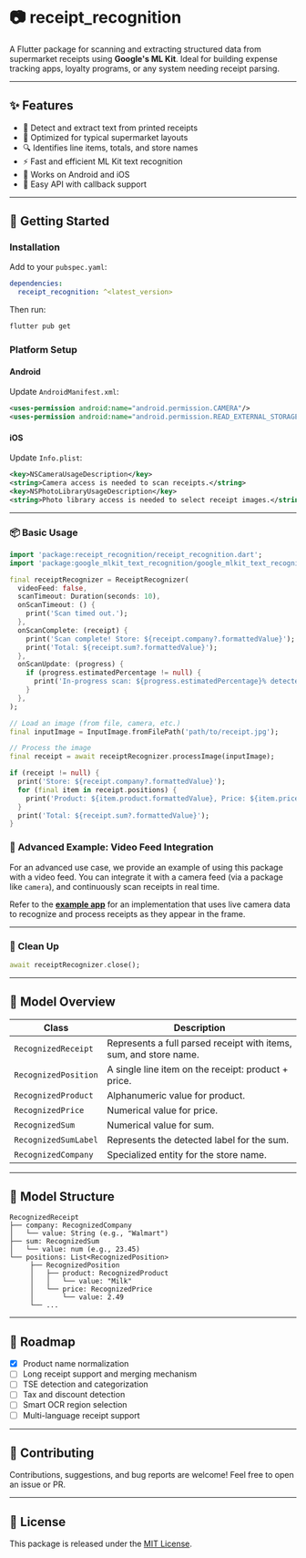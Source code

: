 
# 📷 receipt_recognition

A Flutter package for scanning and extracting structured data from supermarket receipts using **Google's ML Kit**. Ideal for building expense tracking apps, loyalty programs, or any system needing receipt parsing.

---

## ✨ Features

- 🧾 Detect and extract text from printed receipts
- 🛒 Optimized for typical supermarket layouts
- 🔍 Identifies line items, totals, and store names
- ⚡ Fast and efficient ML Kit text recognition
- 📱 Works on Android and iOS
- 🔧 Easy API with callback support

---

## 🚀 Getting Started

### Installation

Add to your `pubspec.yaml`:

```yaml
dependencies:
  receipt_recognition: ^<latest_version>
```

Then run:

```bash
flutter pub get
```

### Platform Setup

#### Android

Update `AndroidManifest.xml`:

```xml
<uses-permission android:name="android.permission.CAMERA"/>
<uses-permission android:name="android.permission.READ_EXTERNAL_STORAGE"/>
```

#### iOS

Update `Info.plist`:

```xml
<key>NSCameraUsageDescription</key>
<string>Camera access is needed to scan receipts.</string>
<key>NSPhotoLibraryUsageDescription</key>
<string>Photo library access is needed to select receipt images.</string>
```

---

### 📦 Basic Usage

```dart
import 'package:receipt_recognition/receipt_recognition.dart';
import 'package:google_mlkit_text_recognition/google_mlkit_text_recognition.dart';

final receiptRecognizer = ReceiptRecognizer(
  videoFeed: false,
  scanTimeout: Duration(seconds: 10),
  onScanTimeout: () {
    print('Scan timed out.');
  },
  onScanComplete: (receipt) {
    print('Scan complete! Store: ${receipt.company?.formattedValue}');
    print('Total: ${receipt.sum?.formattedValue}');
  },
  onScanUpdate: (progress) {
    if (progress.estimatedPercentage != null) {
      print('In-progress scan: ${progress.estimatedPercentage}% detected so far.');
    }
  },
);

// Load an image (from file, camera, etc.)
final inputImage = InputImage.fromFilePath('path/to/receipt.jpg');

// Process the image
final receipt = await receiptRecognizer.processImage(inputImage);

if (receipt != null) {
  print('Store: ${receipt.company?.formattedValue}');
  for (final item in receipt.positions) {
    print('Product: ${item.product.formattedValue}, Price: ${item.price.formattedValue}');
  }
  print('Total: ${receipt.sum?.formattedValue}');
}
```

### 🎥 Advanced Example: Video Feed Integration

For an advanced use case, we provide an example of using this package with a video feed. You can integrate it with a camera feed (via a package like `camera`), and continuously scan receipts in real time.

Refer to the **[example app](example/lib/main.dart)** for an implementation that uses live camera data to recognize and process receipts as they appear in the frame.

---

### 🧹 Clean Up

```dart
await receiptRecognizer.close();
```

---

## 🧠 Model Overview

| Class                | Description                                                       |
|----------------------|-------------------------------------------------------------------|
| `RecognizedReceipt`  | Represents a full parsed receipt with items, sum, and store name. |
| `RecognizedPosition` | A single line item on the receipt: product + price.               |
| `RecognizedProduct`  | Alphanumeric value for product.                                   |
| `RecognizedPrice`    | Numerical value for price.                                        |
| `RecognizedSum`      | Numerical value for sum.                                          |
| `RecognizedSumLabel` | Represents the detected label for the sum.                        |
| `RecognizedCompany`  | Specialized entity for the store name.                            |

---

## 🧾 Model Structure

```text
RecognizedReceipt
├── company: RecognizedCompany
│   └── value: String (e.g., "Walmart")
├── sum: RecognizedSum
│   └── value: num (e.g., 23.45)
└── positions: List<RecognizedPosition>
     ├── RecognizedPosition
     │   ├── product: RecognizedProduct
     │   │   └── value: "Milk"
     │   └── price: RecognizedPrice
     │       └── value: 2.49
     └── ...
```

---

## 🔮 Roadmap

- [x] Product name normalization
- [ ] Long receipt support and merging mechanism
- [ ] TSE detection and categorization
- [ ] Tax and discount detection
- [ ] Smart OCR region selection
- [ ] Multi-language receipt support

---

## 🤝 Contributing

Contributions, suggestions, and bug reports are welcome! Feel free to open an issue or PR.

---

## 📄 License

This package is released under the [MIT License](LICENSE).
